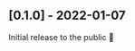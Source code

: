 <!-- SPDX-License-Identifier: Apache-2.0 -->

## [0.1.0] - 2022-01-07

Initial release to the public 🎉
